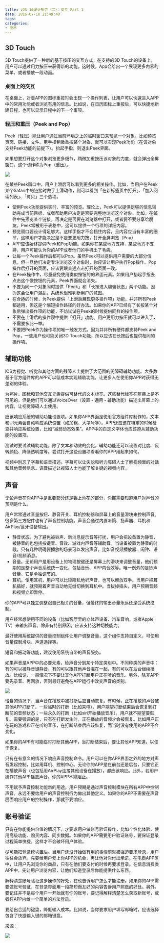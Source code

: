 ```yaml
---
title: iOS 10设计规范（二）：交互 Part 1
date: 2016-07-10 21:49:48
tags:
categories:
- 技术
---
```


## 3D Touch

3D Touch提供了一种新的基于按压的交互方式。在支持的3D Touch的设备上，用户可以通过用力按压来获得新的功能。这时候，App会给出一个展现更多内容的菜单，或者播放一段动画。

### 桌面上的交互

在桌面上，对着APP的图标重按时会出现一个操作列表，让用户可以快速进入APP中的常用功能或者浏览有用的信息。比如说，在日历图标上重按后，可以快捷地新建日程，也可以显示日程中的下一个事项。

### 轻压和重压（Peek and Pop）

Peek（轻压）能让用户通过当前环境之上的临时窗口来预览一个对象，比如预览页面、链接、文件。用手指稍微重按某个对象，就可以实现Peek功能（在该对象支持Peek功能的前提下）。抬起手指，则退出Peek界面。

如果想要打开这个对象浏览更多细节，稍微加重按压该对象的力度，就会弹出全屏窗口，这个动作称为Pop（重压）。

![](http://pics.naaln.com/blog/2019-01-14-32446.jpg)

在某些Peek窗口中，用户上滑后可以看到更多的相关操作。比如，当用户在Peek某个Safari中的链接时做了上滑动作，则可以看到「在新标签页中打开」、「加入阅读列表」、「拷贝」三个选项。

- 使用Peek功能提供实时、丰富的预览。理论上，Peek可以提供足够的信息辅助完成当前目标，或者帮助用户决定是否要完整地浏览这个对象。比如，在邮件中先预览某个链接，再决定是否要在浏览器中打开，或者要不要分享给朋友。Peek常被用于表格中，这可以提供一个行项的详细内容。
- 预览窗口要设计得足够大。这样手指才不会挡住内容，且内容应当有丰富的细节，这样用户才能决定是不是要更用力按，打开全屏浏览（Pop）
- APP应该始终提供Peek和Pop功能。如果你在某些地方支持，某些地方不支持，用户可能认为你的APP或者他们的手机出了毛病。
- 让每一个Peek操作后都可以Pop。虽然Peek可以提供用户需要的大部分信息，但一旦他们决定专注浏览这个对象时，你应该让用户执行Pop操作。Pop操作后打开的页面，应该要跟普通点击打开的页面一致。
- 在Peek操作中，尽量避免使用类似按钮的的界面元素。如果用户抬起手指去点击这个像按钮的元素，Peek界面就会消失。
- 不要为同一个对象同时提供「Peek」和「长按进入编辑状态」两个功能。因为这会让用户混乱，系统也很难判断用户的意图。
- 在合适的时候，为Peek提供「上滑后展现更多操作项」功能。并非所有Peek都适用，但这是个缩短操作路径的好办法。如果你的APP已经有了长按某个对象后弹出操作项的功能，不妨试试在Peek的时候提供同样的操作项。
- 不要在上滑后的操作项中提供「打开」功能。用户更用力按压就可以进入了，不需要多此一举。
- 不要把Peek作为操作项的唯一触发方式。因为并非所有硬件都支持Peek and Pop，一些用户也可能关闭3D Touch功能，所以应该在长按后也提供相同的操作项。

## 辅助功能

iOS为视觉、听觉和其他方面的残障人士提供了大范围的无障碍辅助功能。大多数基于官方组件库的APP可以低成本实现辅助功能，让更多人在使用你APP时获得无差别的体验。

为照片、图标和其他交互元素提供可替代的文本标签。这些替代标签在屏幕上是不可见的，但是他们可以通过VoiceOver（设置 - 通用 - 辅助功能）描述出屏幕上的内容，让视觉障碍人士使用。

应该响应系统的辅助功能设置项。如果你APP界面是使用官方组件库制作的，文本和UI元素会自动响应系统设置（如加粗、大字号等）。APP还应该在特定的时候检查并响应系统设置，比如“减弱动态效果”。APP中的自定义字体也应该遵从辅助功能的设置项。

测试时要试试辅助功能。除了文本和动效的变化，辅助功能还可以设置对比度、反转颜色、降低透明度等。尝试打开这些设置项看看你的APP用起来如何。

视频中别忘了字幕和语音描述。字幕可以让失聪和听力障碍人士了解视频里的对话和其他音频信息。语音描述让视障人士也能了解关键的视频内容。

## 声音

无论声音在你APP中是重要部分还是锦上添花的部分，你都需要知道用户对声音的预期是什么。

用户常常通过音量按钮、静音开关、耳机控制器和屏幕上的音量滑块来控制声音。很多第三方配件也有了声音控制功能。声音会通过内置听筒、扬声器、耳机和AirPlay/蓝牙设备输出。

- 静音状态。为了避免被铃声、新消息提示音等打扰，用户会把设备置为静音，被静音的也包括按键音、音效、游戏内声音等辅助音。当设备被置为静音的时候，只有几种明确要播放的场景可以发出声音，比如音视频播放器、闹钟、语音/视频消息。
- 音量。无论用户是用设备上的物理按键还是屏幕上的滑块来调整音量，他们预期的是整个声音系统统一变化，包括音乐、APP内音效等。唯一例外的是铃声音量，它是单独调节的。
- 耳机。使用耳机，用户可以比较隐私地听声音，也可以解放双手。当用户把耳机插好，就预期着声音自动地无缝切换到耳机中。当拔掉插头，用户预期音频和视频立即暂停。

你的APP可以独立调整跟自己相关的音量，但最终的输出音量永远还是受系统控制。

用户经常想使用不同的设备（比如客厅里的立体声设备、汽车音响，或者Apple TV）来输出声音。除非有特别原因，应该支持这种切换能力。

最好使用系统提供的音量控制组件让用户调整音量，这个组件支持自定义，可使用音量控制滑块、声道选择等。

短音和振动等功能，建议使用系统自带的声音服务。

如果声音是APP中的必要元素，给声音分到某个特定类别中。不同种类的声音中：有的可以被静音键静音，有的可以跟其他声音混在一起，有的可以在后台继续播放。比如说，一般情况下不要让其他APP打断用户正在听的音乐。另外，除非APP要先录音、再回放，否则最好避免在APP运行中改变声音的类别。

![](http://pics.naaln.com/blog/2019-01-14-032447.jpg)

恰当的情况下，当声音在播放中被打断后应自动恢复。有时候，正在播放的声音被其他APP打断了。一些临时的打断（比如来电），用户期望打断结束后会恢复到打断前的音频状态；一些永久的打断（比如siri开始播放音乐），用户就不期望要恢复。需要强调的是，只有在打断发生时，正在播放的音频才会被恢复。比如用户正在玩的游戏和正在听的音乐，在打断结束后应该恢复，而当时没有使用的APP不会变化。

如果你的APP有可能临时打断其他APP，当打断结束后，要让其他APP知道，以便于恢复。

只有在有意义的情况下响应声音控制命令。用户可以在你APP界面之外的地方对声音发起控制，比如用耳机、控制中心。无论你的APP是在前台还是后台，只要它正在播放声音（也包括用AirPlay连接其他设备在播放），都应该响应。此外，若用户操作其他APP播放声音，你的APP不能阻止。

不用赋予声音控制功能新的用途。用户预期是通过声音控制模块在所有APP中控制声音。永远不要给用户的声音控制行为做出其他定义。如果你的APP不需要在声音层面响应用户的控制操作，那就不要响应。

## 账号验证

只有在你能提供价值的情况下，才要求用户做账号验证操作，比如个性化体验、使用高级功能、购买内容、同步数据。如果你的APP需要用户验证账号，要保证登录过程简单快捷，这样才不会破坏用户体验。

尽可能把登录模块置后。当用户还没开始做有用的事情前就被强迫要求登录，用户往往会放弃。先要给用户爱上你APP的机会，再让他对你付出承诺。在电商APP类中，让用户先浏览你的商品，只有在他们要支付的时候再要求登录。在信息消费类APP中，先让用户浏览内容，让他们知道登录后你能提供什么东西。

解释清楚账号验证这步操作的好处，在也告诉用户怎么才能注册。如果你的APP需要做账号验证，在登录界面用一段简短而友好的内容告诉用户照做的好处。另外，要记住并不是每个用户一开始就有你的账号，要记得解释清楚怎么获取新账号，或者在APP内给一个简单的方法登录。

要给出合适的键盘，降低输入成本。比如说，当你要求用户填写邮箱时，应该选择包含了快捷输入键的邮箱键盘。

来源：

![](http://pics.naaln.com/blog/2019-01-14-032448.jpg)
